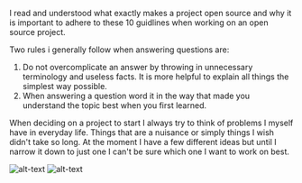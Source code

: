 I read and understood what exactly makes a project open source and why it is important to adhere to these 
10 guidlines when working on an open source project.

Two rules i generally follow when answering questions are:
  1. Do not overcomplicate an answer by throwing in unnecessary terminology and useless facts. It is more helpful to explain
  all things the simplest way possible.
  2. When answering a question word it in the way that made you understand the topic best when you first learned.

When deciding on a project to start I always try to think of problems I myself have in everyday life. Things that are a nuisance
or simply things I wish didn't take so long. At the moment I have a few different ideas but until I narrow it down to just one I
can't be sure which one I want to work on best.

![alt-text](https://github.com/winstonian32/csci2961/Maze.PNG)
![alt-text](https://github.com/winstonian32/csci2961/regex.PNG)
